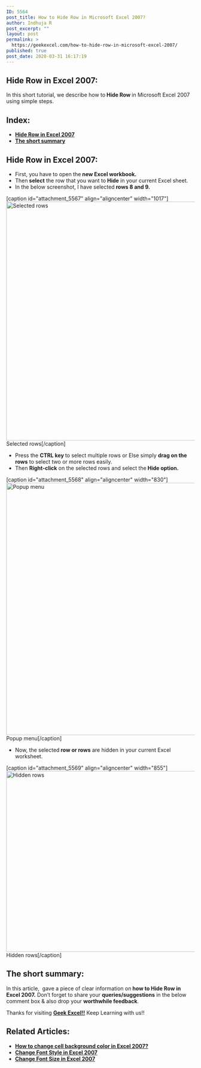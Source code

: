 ```yaml
---
ID: 5564
post_title: How to Hide Row in Microsoft Excel 2007?
author: Indhuja R
post_excerpt: ""
layout: post
permalink: >
  https://geekexcel.com/how-to-hide-row-in-microsoft-excel-2007/
published: true
post_date: 2020-03-31 16:17:19
---
```

<h2>Hide Row in Excel 2007:</h2>
In this short tutorial, we describe how to<strong> Hide Row </strong>in Microsoft Excel 2007 using simple steps.
<h2>Index:</h2>
<ul>
 	<li><a href="#1"><strong>Hide Row in Excel 2007</strong></a></li>
 	<li><a href="#2"><strong>The short summary</strong></a></li>
</ul>
<h2 id="1">Hide Row in Excel 2007:</h2>
<ul>
 	<li>First, you have to open the<strong> new Excel workbook.</strong></li>
 	<li>Then<strong> select</strong> the row that you want to<strong> Hide</strong> in your current Excel sheet.</li>
 	<li>In the below screenshot, I have selected<strong> rows 8 and 9.</strong></li>
</ul>
[caption id="attachment_5567" align="aligncenter" width="1017"]<img class="wp-image-5567 size-full" src="https://geekexcel.com/wp-content/uploads/2020/03/Screenshot_1-83.png" alt="Selected rows" width="1017" height="638" /> Selected rows[/caption]
<ul>
 	<li>Press the <strong>CTRL key </strong>to select multiple rows or Else simply <strong>drag on the rows</strong> to select two or more rows easily.</li>
 	<li>Then <strong>Right-click</strong> on the selected rows and select the<strong> Hide option.</strong></li>
</ul>
[caption id="attachment_5568" align="aligncenter" width="830"]<img class="wp-image-5568 size-full" src="https://geekexcel.com/wp-content/uploads/2020/03/Screenshot_2-80.png" alt="Popup menu" width="830" height="674" /> Popup menu[/caption]
<ul>
 	<li>Now, the selected<strong> row or rows</strong> are hidden in your current Excel worksheet.</li>
</ul>
[caption id="attachment_5569" align="aligncenter" width="855"]<img class="wp-image-5569 size-full" src="https://geekexcel.com/wp-content/uploads/2020/03/Screenshot_3-80.png" alt="Hidden rows" width="855" height="483" /> Hidden rows[/caption]
<h2 id="2">The short summary:</h2>
In this article,  gave a piece of clear information on<strong> how to Hide Row in Excel 2007.</strong> Don’t forget to share your <strong>queries/suggestions</strong> in the below comment box &amp; also drop your <strong>worthwhile feedback</strong>.

Thanks for visiting <strong><a href="https://geekexcel.com/">Geek Excel!!</a></strong> Keep Learning with us!!
<h2>Related Articles:</h2>
<ul>
 	<li><a href="https://geekexcel.com/how-to-change-cell-background-color-in-microsoft-excel-2007/" rel="nofollow"><strong>How to change cell background color in Excel 2007?</strong></a></li>
 	<li><a href="https://geekexcel.com/how-to-change-font-style-in-microsoft-excel-2007/" rel="nofollow"><strong>Change Font Style in Excel 2007</strong></a></li>
 	<li><a href="https://geekexcel.com/how-to-change-font-size-in-microsoft-excel-2007/" rel="nofollow"><strong>Change Font Size in Excel 2007</strong></a></li>
</ul>